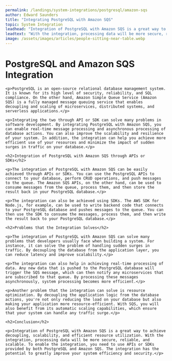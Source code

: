 ```yaml
---
permalink: /landings/system-integrations/postgresql/amazon-sqs
author: Edward Saunders
title: "Integrating PostgreSQL with Amazon SQS"
topic: System Integration
leadhead: "Integration of PostgreSQL with Amazon SQS is a great way to achieve decoupling, scalability, and efficient resource utilization"
leadtext: "With the integration, processing data will be more secure, reliable, and scalable. To enable the integration, you need to use APIs or SDKs provided by both PostgreSQL and Amazon SQS. The integration has the potential to greatly improve your system efficiency and security."
image: /assets/images/articles/people-sitting-near-table.webp
---
```

<div class="arttext">    
    <h1>PostgreSQL and Amazon SQS Integration</h1>
    
    <p>PostgreSQL is an open-source relational database management system. It is known for its high level of security, reliability, and SQL compliance. On the other hand, Amazon Simple Queue Service (Amazon SQS) is a fully managed message queuing service that enables decoupling and scaling of microservices, distributed systems, and serverless applications.</p>

    <p>Integrating the two through API or SDK can solve many problems in software development. By integrating PostgreSQL with Amazon SQS, you can enable real-time message processing and asynchronous processing of database actions. You can also improve the scalability and resilience of your system. In addition, the integration can help you achieve more efficient use of your resources and minimize the impact of sudden surges in traffic on your database.</p>

    <h2>Integration of PostgreSQL with Amazon SQS through APIs or SDKs</h2>
    
    <p>The integration of PostgreSQL with Amazon SQS can be easily achieved through APIs or SDKs. You can use the PostgreSQL APIs to connect to your database, perform CRUD operations, and push messages to the queue. The Amazon SQS APIs, on the other hand, can be used to consume messages from the queue, process them, and then store the result back in your PostgreSQL database.</p>

    <p>The integration can also be achieved using SDKs. The AWS SDK for Node.js, for example, can be used to write backend code that connects to your PostgreSQL database and pushes messages to the queue. You can then use the SDK to consume the messages, process them, and then write the result back to your PostgreSQL database.</p>

    <h2>Problems that the Integration Solves</h2>
    
    <p>The integration of PostgreSQL with Amazon SQS can solve many problems that developers usually face when building a system. For instance, it can solve the problem of handling sudden surges in traffic. By decoupling the database from the application layer, you can reduce latency and improve scalability.</p>
    
    <p>The integration can also help in achieving real-time processing of data. Any new data that is pushed to the PostgreSQL database will trigger the SQS message, which can then notify any microservices that are subscribed to that queue. By processing these messages asynchronously, system processing becomes more efficient.</p>
    
    <p>Another problem that the integration can solve is resource optimization. By decoupling the application logic from the database actions, you're not only reducing the load on your database but also making your application more resource-efficient. With SQS, you will also benefit from its automatic scaling capabilities, which ensure that your system can handle any traffic surge.</p>

    <h2>Conclusion</h2>
    
    <p>Integration of PostgreSQL with Amazon SQS is a great way to achieve decoupling, scalability, and efficient resource utilization. With the integration, processing data will be more secure, reliable, and scalable. To enable the integration, you need to use APIs or SDKs provided by both PostgreSQL and Amazon SQS. The integration has the potential to greatly improve your system efficiency and security.</p>
    
</div>
